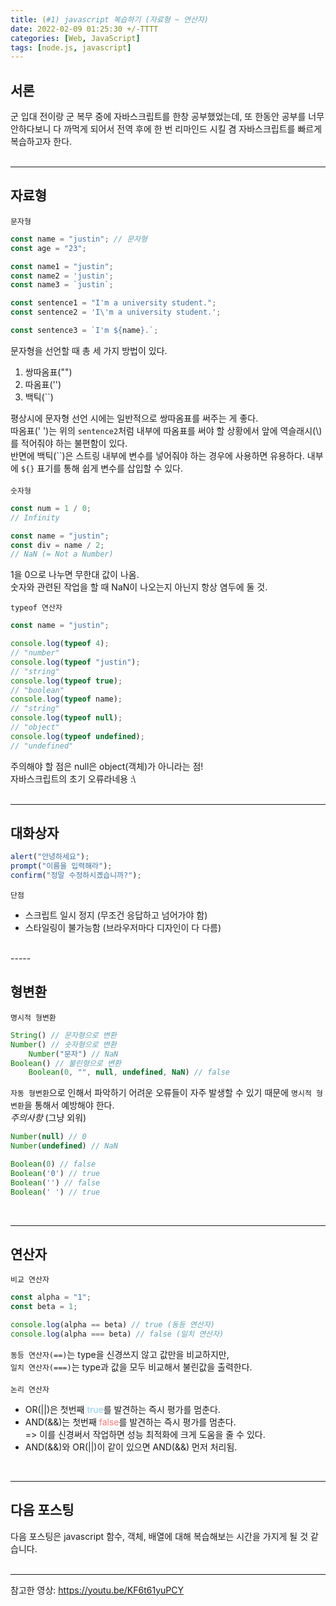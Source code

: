```yaml
---
title: (#1) javascript 복습하기 (자료형 ~ 연산자)
date: 2022-02-09 01:25:30 +/-TTTT
categories: [Web, JavaScript]
tags: [node.js, javascript]
---
```

## 서론
군 입대 전이랑 군 복무 중에 자바스크립트를 한창 공부했었는데, 또 한동안 공부를 너무 안하다보니 다 까먹게 되어서 전역 후에 한 번 리마인드 시킬 겸 자바스크립트를 빠르게 복습하고자 한다.  
<br>

--------

## 자료형
`문자형`
```js
const name = "justin"; // 문자형
const age = "23";

const name1 = "justin";
const name2 = 'justin';
const name3 = `justin`;

const sentence1 = "I'm a university student.";
const sentence2 = 'I\'m a university student.';

const sentence3 = `I'm ${name}.`;
```
문자형을 선언할 때 총 세 가지 방법이 있다.
1. 쌍따옴표("")
2. 따옴표('')
3. 백틱(``)

평상시에 문자형 선언 시에는 일반적으로 쌍따옴표를 써주는 게 좋다.  
따옴표(' ')는 위의 `sentence2`처럼 내부에 따옴표를 써야 할 상황에서 앞에 역슬래시(\\)를 적어줘야 하는 불편함이 있다.  
반면에 백틱(``)은 스트링 내부에 변수를 넣어줘야 하는 경우에 사용하면 유용하다. 내부에 `${}` 표기를 통해 쉽게 변수를 삽입할 수 있다.  
<br>
`숫자형`
```js
const num = 1 / 0;
// Infinity

const name = "justin";
const div = name / 2;
// NaN (= Not a Number)
```
1을 0으로 나누면 무한대 값이 나옴.  
숫자와 관련된 작업을 할 때 NaN이 나오는지 아닌지 항상 염두에 둘 것.

`typeof 연산자`
```js
const name = "justin";

console.log(typeof 4);
// "number"
console.log(typeof "justin");
// "string"
console.log(typeof true);
// "boolean"
console.log(typeof name);
// "string"
console.log(typeof null);
// "object"
console.log(typeof undefined);
// "undefined"
```
주의해야 할 점은 null은 object(객체)가 아니라는 점!  
자바스크립트의 초기 오류라네용 :\\  
<br>

--------------------------------

## 대화상자
```js
alert("안녕하세요");
prompt("이름을 입력해라");
confirm("정말 수정하시곘습니까?");
```
`단점`
- 스크립트 일시 정지 (무조건 응답하고 넘어가야 함)
- 스타일링이 불가능함 (브라우저마다 디자인이 다 다름)  
<br>
-----

## 형변환
`명시적 형변환`
```js
String() // 문자형으로 변환
Number() // 숫자형으로 변환
    Number("문자") // NaN
Boolean() // 불린형으로 변환
    Boolean(0, "", null, undefined, NaN) // false
```
`자동 형변환`으로 인해서 파악하기 어려운 오류들이 자주 발생할 수 있기 때문에 `명시적 형변환`을 통해서 예방해야 한다.  
*주의사항* (그냥 외워)
```js
Number(null) // 0
Number(undefined) // NaN

Boolean(0) // false
Boolean('0') // true
Boolean('') // false
Boolean(' ') // true
```
<br>

--------------------------------
## 연산자
`비교 연산자`
```js
const alpha = "1";
const beta = 1;

console.log(alpha == beta) // true (동등 연산자)
console.log(alpha === beta) // false (일치 연산자)
```
`동등 연산자(==)`는 type을 신경쓰지 않고 값만을 비교하지만,  
`일치 연산자(===)`는 type과 값을 모두 비교해서 불린값을 출력한다.  
<br>
`논리 연산자`
- OR(||)은 첫번째 <span style="color:skyblue">true</span>를 발견하는 즉시 평가를 멈춘다.
- AND(&&)는 첫번째  <span style="color:#ff7675">false</span>를 발견하는 즉시 평가를 멈춘다.  
=> 이를 신경써서 작업하면 성능 최적화에 크게 도움을 줄 수 있다.  
- AND(&&)와 OR(||)이 같이 있으면 AND(&&) 먼저 처리됨.  

<br>

----
## 다음 포스팅
다음 포스팅은 javascript 함수, 객체, 배열에 대해 복습해보는 시간을 가지게 될 것 같습니다.  
<br>

----
참고한 영상: https://youtu.be/KF6t61yuPCY



